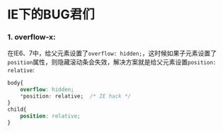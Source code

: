 # IE下的BUG君们

### 1. overflow-x:
在IE6、7中，给父元素设置了`overflow: hidden;`，这时候如果子元素设置了`position`属性，则隐藏滚动条会失效，解决方案就是给父元素设置`position: relative`:
```css
body{
    overflow: hidden;
    *position: relative;  /* IE hack */
}
child{
    position: relative;
}
```
